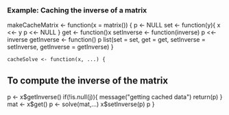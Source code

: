 
### Example: Caching the inverse of a matrix


   makeCacheMatrix <- function(x = matrix()) {
  p <- NULL
  set <- function(y){
  x <<- y
  p <<- NULL
  }
  get <- function()x
  setInverse <- function(inverse) p <<- inverse
  getInverse <- function() p 
  list(set = set, get = get, 
  setInverse = setInverse, 
  getInverse = getInverse)
}

    

    cacheSolve <- function(x, ...) {
## To compute the inverse of the matrix
  p <- x$getInverse()
  if(!is.null(j)){
  message("getting cached data")
  return(p)
  }
  mat <- x$get()
  p <- solve(mat,...)
  x$setInverse(p)
  p
}
